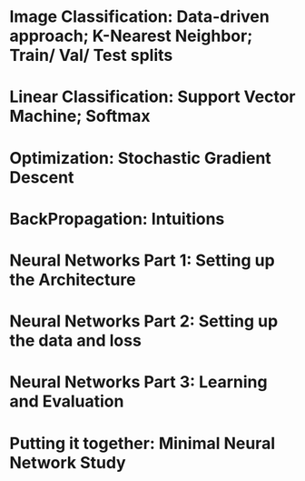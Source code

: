 # Image Classification: Data-driven approach; K-Nearest Neighbor; Train/ Val/ Test splits







# Linear Classification: Support Vector Machine; Softmax










# Optimization: Stochastic Gradient Descent






# BackPropagation: Intuitions





# Neural Networks Part 1: Setting up the Architecture





# Neural Networks Part 2: Setting up the data and loss





# Neural Networks Part 3: Learning and Evaluation




# Putting it together: Minimal Neural Network Study





